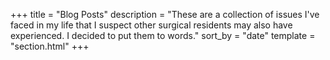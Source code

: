 +++
title = "Blog Posts"
description = "These are a collection of issues I've faced in my life that I suspect other surgical residents may also have experienced. I decided to put them to words."
sort_by = "date"
template = "section.html"
+++